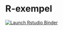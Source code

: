 # R-exempel
<!-- badges: start -->
[![Launch Rstudio Binder](http://mybinder.org/badge_logo.svg)](https://mybinder.org/v2/gh/soleildeminuit/R-exempel/master?urlpath=rstudio)
<!-- badges: end -->
